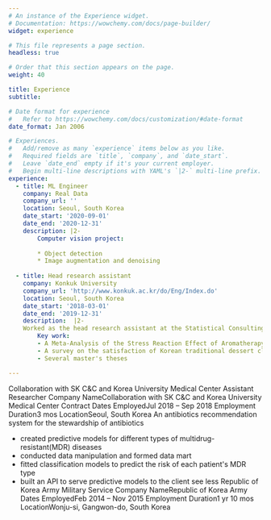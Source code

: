```yaml
---
# An instance of the Experience widget.
# Documentation: https://wowchemy.com/docs/page-builder/
widget: experience

# This file represents a page section.
headless: true

# Order that this section appears on the page.
weight: 40

title: Experience
subtitle:

# Date format for experience
#   Refer to https://wowchemy.com/docs/customization/#date-format
date_format: Jan 2006

# Experiences.
#   Add/remove as many `experience` items below as you like.
#   Required fields are `title`, `company`, and `date_start`.
#   Leave `date_end` empty if it's your current employer.
#   Begin multi-line descriptions with YAML's `|2-` multi-line prefix.
experience:
  - title: ML Engineer
    company: Real Data
    company_url: ''
    location: Seoul, South Korea
    date_start: '2020-09-01'
    date_end: '2020-12-31'
    description: |2-
        Computer vision project:
        
        * Object detection
        * Image augmentation and denoising
        
  - title: Head research assistant
    company: Konkuk University
    company_url: 'http://www.konkuk.ac.kr/do/Eng/Index.do'
    location: Seoul, South Korea
    date_start: '2018-03-01'
    date_end: '2019-12-31'
    description:  |2-
    Worked as the head research assistant at the Statistical Consulting Office':' communication with clients, task definition and management, suggestion of statistical methodologies
        Key work:
        - A Meta-Analysis of the Stress Reaction Effect of Aromatherapy (Doctoral thesis in Art & Design at Konkuk University, 2018)
        - A survey on the satisfaction of Korean traditional dessert class (Korea Cultural Heritage Foundation, 2018)
        - Several master's theses

---
```



Collaboration with SK C&C and Korea University Medical Center
Assistant Researcher
Company NameCollaboration with SK C&C and Korea University Medical Center Contract
Dates EmployedJul 2018 – Sep 2018
Employment Duration3 mos
LocationSeoul, South Korea
An antibiotics recommendation system for the stewardship of antibiotics
- created predictive models for different types of multidrug-resistant(MDR) diseases
- conducted data manipulation and formed data mart
- fitted classification models to predict the risk of each patient's MDR type
- built an API to serve predictive models to the client
see less
Republic of Korea Army
Military Service
Company NameRepublic of Korea Army
Dates EmployedFeb 2014 – Nov 2015
Employment Duration1 yr 10 mos
LocationWonju-si, Gangwon-do, South Korea